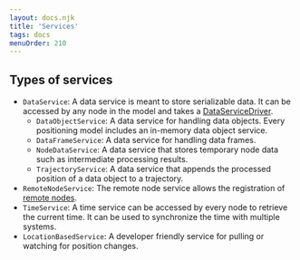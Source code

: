 ```yaml
---
layout: docs.njk
title: 'Services'
tags: docs
menuOrder: 210
---
```


## Types of services
- ```DataService```: A data service is meant to store serializable data. It can be accessed by any node in the model and takes a [DataServiceDriver](/docs/core/classes/DataServiceDriver.html).
    - ```DataObjectService```: A data service for handling data objects. Every positioning model includes an in-memory data object service.
    - ```DataFrameService```: A data service for handling data frames.
    - ```NodeDataService```: A data service that stores temporary node data such as intermediate processing results.
    - ```TrajectoryService```: A data service that appends the processed position of a data object to a trajectory.
- ```RemoteNodeService```: The remote node service allows the registration of [remote nodes](/docs/core/classes/remotenode.html).
- ```TimeService```: A time service can be accessed by every node to retrieve the current time. It can be used to synchronize the time with multiple systems.
- ```LocationBasedService```: A developer friendly service for pulling or watching for position changes.